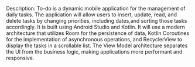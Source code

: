 Description:
To-do is a dynamic mobile application for the management of daily tasks. The application will allow users to insert, update, read, and delete tasks by changing priorities, 
including dates,and sorting those tasks accordingly. It is built using Android Studio and Kotlin. It will use a modern architecture that utilizes Room for the persistence of data, 
Kotlin Coroutines for the implementation of asynchronous operations, and RecyclerView to display the tasks in a scrollable list. The View Model architecture separates the UI from the business logic,
making applications more performant and responsive.
